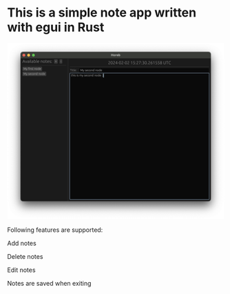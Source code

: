 # This is a simple note app written with egui in Rust

<img src="./screenshot.png">

Following features are supported:

Add notes

Delete notes

Edit notes

Notes are saved when exiting